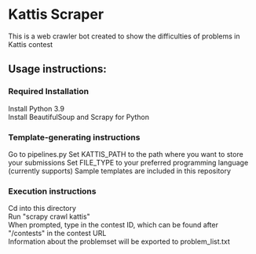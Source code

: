 # Kattis Scraper

This is a web crawler bot created to show the difficulties of problems in Kattis contest 

## Usage instructions:

### Required Installation
Install Python 3.9 <br />
Install BeautifulSoup and Scrapy for Python <br />

### Template-generating instructions
Go to pipelines.py
Set KATTIS_PATH to the path where you want to store your submissions
Set FILE_TYPE to your preferred programming language (currently supports)
Sample templates are included in this repository

### Execution instructions
Cd into this directory <br />
Run "scrapy crawl kattis" <br />
When prompted, type in the contest ID, which can be found after "/contests" in the contest URL <br />
Information about the problemset will be exported to problem_list.txt <br />
